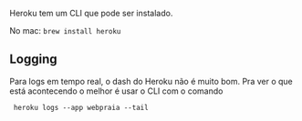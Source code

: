 
Heroku tem um CLI que pode ser instalado.

No mac: `brew install heroku`

## Logging

Para logs em tempo real, o dash do Heroku não é muito bom. Pra ver o que está acontecendo o melhor é usar o CLI com o comando

` heroku logs --app webpraia --tail`

